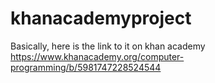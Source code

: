 # khanacademyproject
Basically, here is the link to it on khan academy https://www.khanacademy.org/computer-programming/b/5981747228524544
